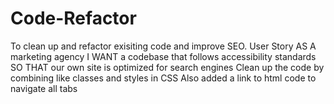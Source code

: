 # Code-Refactor
To clean up and refactor exisiting code and improve SEO.
User Story
AS A marketing agency
I WANT a codebase that follows accessibility standards
SO THAT our own site is optimized for search engines
Clean up the code by combining like classes and styles in CSS
Also added a link to html code to navigate all tabs
